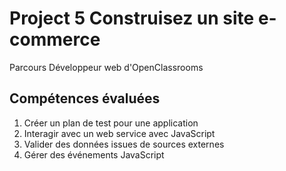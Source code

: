 # Project 5 Construisez un site e-commerce
Parcours Développeur web d'OpenClassrooms

## Compétences évaluées
1. Créer un plan de test pour une application
1. Interagir avec un web service avec JavaScript
1. Valider des données issues de sources externes
1. Gérer des événements JavaScript
